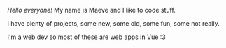 *Hello everyone!*
My name is Maeve and I like to code stuff.

I have plenty of projects, some new, some old, some fun, some not really.

I'm a web dev so most of these are web apps in Vue :3